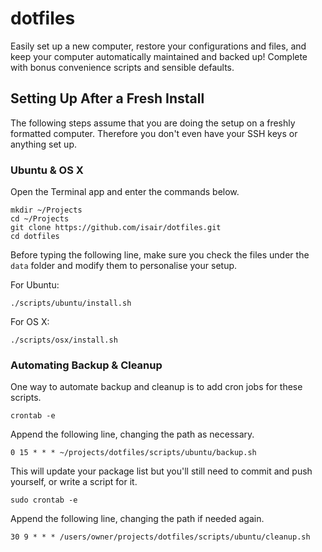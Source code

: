 # dotfiles

Easily set up a new computer, restore your configurations and files, and keep your computer automatically maintained and backed up! Complete with bonus convenience scripts and sensible defaults.

## Setting Up After a Fresh Install

The following steps assume that you are doing the setup on a freshly formatted computer. Therefore you don't even have your SSH keys or anything set up.

### Ubuntu & OS X

Open the Terminal app and enter the commands below.

```
mkdir ~/Projects
cd ~/Projects
git clone https://github.com/isair/dotfiles.git
cd dotfiles
```

Before typing the following line, make sure you check the files under the `data` folder and modify them to personalise your setup.

For Ubuntu:
```
./scripts/ubuntu/install.sh
```

For OS X:
```
./scripts/osx/install.sh
```

### Automating Backup & Cleanup

One way to automate backup and cleanup is to add cron jobs for these scripts.

```
crontab -e
```

Append the following line, changing the path as necessary.
```
0 15 * * * ~/projects/dotfiles/scripts/ubuntu/backup.sh
```

This will update your package list but you'll still need to commit and push yourself, or write a script for it.

```
sudo crontab -e
```

Append the following line, changing the path if needed again.
```
30 9 * * * /users/owner/projects/dotfiles/scripts/ubuntu/cleanup.sh
```
